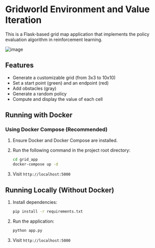 # Gridworld Environment and Value Iteration

This is a Flask-based grid map application that implements the policy evaluation algorithm in reinforcement learning.

![image](https://github.com/user-attachments/assets/faaf425c-d2db-443e-b378-dcbf7e34c818)


## Features

- Generate a customizable grid (from 3x3 to 10x10)  
- Set a start point (green) and an endpoint (red)  
- Add obstacles (gray)  
- Generate a random policy  
- Compute and display the value of each cell  

## Running with Docker

### Using Docker Compose (Recommended)

1. Ensure Docker and Docker Compose are installed.  
2. Run the following command in the project root directory:

    ```bash
    cd grid_app
    docker-compose up -d
    ```

3. Visit `http://localhost:5000`

## Running Locally (Without Docker)

1. Install dependencies:

    ```bash
    pip install -r requirements.txt
    ```

2. Run the application:

    ```bash
    python app.py
    ```

3. Visit `http://localhost:5000`
